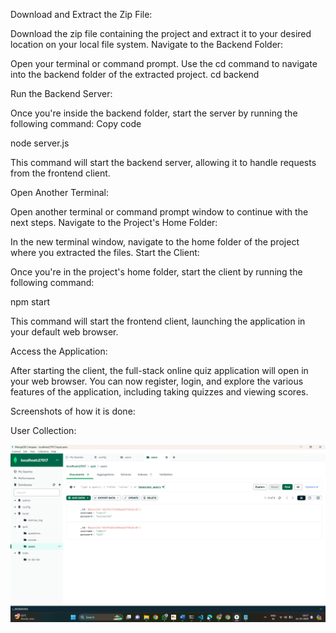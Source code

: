 
Download and Extract the Zip File:

Download the zip file containing the project and extract it to your desired location on your local file system.
Navigate to the Backend Folder:

Open your terminal or command prompt.
Use the cd command to navigate into the backend folder of the extracted project.
cd backend

Run the Backend Server:

Once you're inside the backend folder, start the server by running the following command:
Copy code

node server.js

This command will start the backend server, allowing it to handle requests from the frontend client.

Open Another Terminal:

Open another terminal or command prompt window to continue with the next steps.
Navigate to the Project's Home Folder:

In the new terminal window, navigate to the home folder of the project where you extracted the files.
Start the Client:

Once you're in the project's home folder, start the client by running the following command:

npm start

This command will start the frontend client, launching the application in your default web browser.

Access the Application:

After starting the client, the full-stack online quiz application will open in your web browser.
You can now register, login, and explore the various features of the application, including taking quizzes and viewing scores.




Screenshots of how it is done:

User Collection:

![Alt Text](Images/Screenshot%20(276).png)

